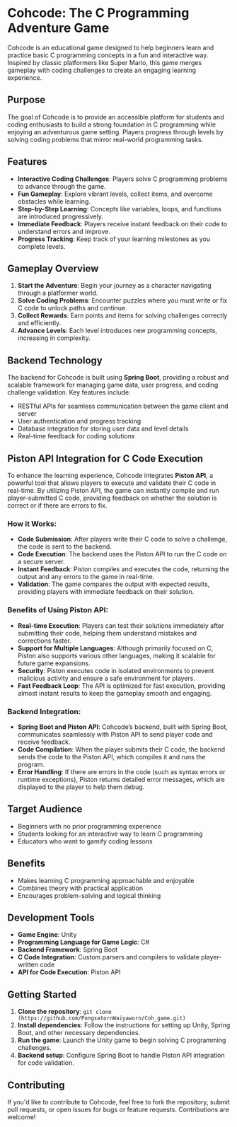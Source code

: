 # Cohcode: The C Programming Adventure Game

Cohcode is an educational game designed to help beginners learn and practice basic C programming concepts in a fun and interactive way. Inspired by classic platformers like Super Mario, this game merges gameplay with coding challenges to create an engaging learning experience.

## Purpose

The goal of Cohcode is to provide an accessible platform for students and coding enthusiasts to build a strong foundation in C programming while enjoying an adventurous game setting. Players progress through levels by solving coding problems that mirror real-world programming tasks.

## Features

- **Interactive Coding Challenges**: Players solve C programming problems to advance through the game.
- **Fun Gameplay**: Explore vibrant levels, collect items, and overcome obstacles while learning.
- **Step-by-Step Learning**: Concepts like variables, loops, and functions are introduced progressively.
- **Immediate Feedback**: Players receive instant feedback on their code to understand errors and improve.
- **Progress Tracking**: Keep track of your learning milestones as you complete levels.

## Gameplay Overview

1. **Start the Adventure**: Begin your journey as a character navigating through a platformer world.
2. **Solve Coding Problems**: Encounter puzzles where you must write or fix C code to unlock paths and continue.
3. **Collect Rewards**: Earn points and items for solving challenges correctly and efficiently.
4. **Advance Levels**: Each level introduces new programming concepts, increasing in complexity.

## Backend Technology

The backend for Cohcode is built using **Spring Boot**, providing a robust and scalable framework for managing game data, user progress, and coding challenge validation. Key features include:

- RESTful APIs for seamless communication between the game client and server
- User authentication and progress tracking
- Database integration for storing user data and level details
- Real-time feedback for coding solutions

## Piston API Integration for C Code Execution

To enhance the learning experience, Cohcode integrates **Piston API**, a powerful tool that allows players to execute and validate their C code in real-time. By utilizing Piston API, the game can instantly compile and run player-submitted C code, providing feedback on whether the solution is correct or if there are errors to fix.

### How it Works:

- **Code Submission**: After players write their C code to solve a challenge, the code is sent to the backend.
- **Code Execution**: The backend uses the Piston API to run the C code on a secure server.
- **Instant Feedback**: Piston compiles and executes the code, returning the output and any errors to the game in real-time.
- **Validation**: The game compares the output with expected results, providing players with immediate feedback on their solution.

### Benefits of Using Piston API:

- **Real-time Execution**: Players can test their solutions immediately after submitting their code, helping them understand mistakes and corrections faster.
- **Support for Multiple Languages**: Although primarily focused on C, Piston also supports various other languages, making it scalable for future game expansions.
- **Security**: Piston executes code in isolated environments to prevent malicious activity and ensure a safe environment for players.
- **Fast Feedback Loop**: The API is optimized for fast execution, providing almost instant results to keep the gameplay smooth and engaging.

### Backend Integration:

- **Spring Boot and Piston API**: Cohcode’s backend, built with Spring Boot, communicates seamlessly with Piston API to send player code and receive feedback.
- **Code Compilation**: When the player submits their C code, the backend sends the code to the Piston API, which compiles it and runs the program.
- **Error Handling**: If there are errors in the code (such as syntax errors or runtime exceptions), Piston returns detailed error messages, which are displayed to the player to help them debug.

## Target Audience

- Beginners with no prior programming experience
- Students looking for an interactive way to learn C programming
- Educators who want to gamify coding lessons

## Benefits

- Makes learning C programming approachable and enjoyable
- Combines theory with practical application
- Encourages problem-solving and logical thinking

## Development Tools

- **Game Engine**: Unity
- **Programming Language for Game Logic**: C#
- **Backend Framework**: Spring Boot
- **C Code Integration**: Custom parsers and compilers to validate player-written code
- **API for Code Execution**: Piston API

## Getting Started

1. **Clone the repository**: `git clone (https://github.com/PongsatornWaiyaworn/Coh_game.git)`
2. **Install dependencies**: Follow the instructions for setting up Unity, Spring Boot, and other necessary dependencies.
3. **Run the game**: Launch the Unity game to begin solving C programming challenges.
4. **Backend setup**: Configure Spring Boot to handle Piston API integration for code validation.

## Contributing

If you'd like to contribute to Cohcode, feel free to fork the repository, submit pull requests, or open issues for bugs or feature requests. Contributions are welcome!
